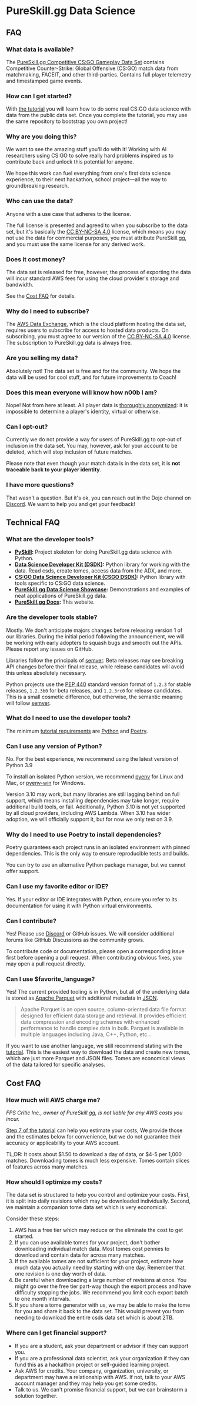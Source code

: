 # PureSkill.gg Data Science

## FAQ

### What data is available?

The [PureSkill.gg Competitive CS:GO Gameplay Data Set] contains
Competitive Counter-Strike: Global Offensive (CS:GO) match data
from matchmaking, FACEIT, and other third-parties.
Contains full player telemetry and timestamped game events.

### How can I get started?

With [the tutorial][tutorial] you will learn how to do some real
CS:GO data science with data from the public data set.
Once you complete the tutorial, you may use the same repository to bootstrap you own project!

### Why are you doing this?

We want to see the amazing stuff you'll do with it!
Working with AI researchers using CS:GO to solve really hard problems inspired us to
contribute back and unlock this potential for anyone.

We hope this work can fuel everything from one's first data science experience, to their
next hackathon, school project—all the way to groundbreaking research.

### Who can use the data?

Anyone with a use case that adheres to the license.

The full license is presented and agreed to when you subscribe to the data set,
but it's basically the [CC BY-NC-SA 4.0] license, which means you
may not use the data for commercial purposes, you must attribute PureSkill.gg,
and you must use the same license for any derived work.

### Does it cost money?

The data set is released for free, however, the process
of exporting the data will incur standard AWS fees
for using the cloud provider's storage and bandwidth.

See the [Cost FAQ](#cost-faq) for details.

### Why do I need to subscribe?

The [AWS Data Exchange], which is the cloud platform hosting the data set,
requires users to subscribe for access to hosted data products.
On subscribing, you must agree to our version of the [CC BY-NC-SA 4.0] license.
The subscription to PureSkill.gg data is always free.

### Are you selling my data?

Absolutely not!
The data set is free and for the community.
We hope the data will be used for cool stuff,
and for future improvements to Coach!

### Does this mean everyone will know how n00b I am?

Nope! Not from here at least.
All player data is [thoroughly anonymized][anonymization]:
it is impossible to determine a player's identity, virtual or otherwise.

### Can I opt-out?

Currently we do not provide a way for users of PureSkill.gg to opt-out
of inclusion in the data set.
You may, however, ask for your account to be deleted,
which will stop inclusion of future matches.

Please note that even though your match data is
in the data set, it is **not traceable back to your player identity**.

### I have more questions?

That wasn't a question.
But it's ok, you can reach out in the Dojo channel on [Discord].
We want to help you and get your feedback!

## Technical FAQ

### What are the developer tools?

- **[PySkill][makenew-pyskill]:**
  Project skeleton for doing PureSkill.gg data science with Python.
- **[Data Science Developer Kit (DSDK)][dsdk]:**
  Python library for working with the data.
  Read csds, create tomes, access data from the ADX, and more.
- **[CS:GO Data Science Developer Kit (CSGO DSDK)][csgo-dsdk]:**
  Python library with tools specific to CS:GO data science.
- **[PureSkill.gg Data Science Showcase][datascience-showcase]:**
  Demonstrations and examples of neat applications of PureSkill.gg data.
- **[PureSkill.gg Docs][docs]:**
  This website.

### Are the developer tools stable?

Mostly.
We don't anticipate majors changes before releasing version 1 of our libraries.
During the initial period following the announcement, we will be working
with early adopters to squash bugs and smooth out the APIs.
Please report any issues on GitHub.

Libraries follow the principals of [semver].
Beta releases may see breaking API changes before their final release, while release candidates
will avoid this unless absolutely necessary.

Python projects use the [PEP 440] standard version format
of `1.2.3` for stable releases, `1.2.3b0` for beta releases,
and `1.2.3rc0` for release candidates.
This is a small cosmetic difference, but otherwise, the semantic meaning will follow [semver].

### What do I need to use the developer tools?

The minimum [tutorial requirements] are [Python] and [Poetry].

### Can I use any version of Python?

No.
For the best experience, we recommend using the latest version of Python 3.9

To install an isolated Python version,
we recommend [pyenv] for Linux and Mac, or [pyenv-win] for Windows.

Version 3.10 may work, but many libraries are still lagging behind on full support,
which means installing dependencies may take longer, require additional build tools, or fail.
Additionally, Python 3.10 is not yet supported by all cloud providers, including AWS Lambda.
When 3.10 has wider adoption, we will officially support it, but for now we only test on 3.9.

### Why do I need to use Poetry to install dependencies?

Poetry guarantees each project runs in an isolated environment with pinned dependencies.
This is the only way to ensure reproducible tests and builds.

You can try to use an alternative Python package manager,
but we cannot offer support.

### Can I use my favorite editor or IDE?

Yes.
If your editor or IDE integrates with Python,
ensure you refer to its documentation for using it with Python virtual environments.

### Can I contribute?

Yes! Please use [Discord] or GitHub issues.
We will consider additional forums like GitHub Discussions
as the community grows.

To contribute code or documentation,
please open a corresponding issue first before opening a pull request.
When contributing obvious fixes, you may open a pull request directly.

### Can I use $favorite_language?

Yes! The current provided tooling is in Python, but all of the underlying
data is stored as [Apache Parquet] with additional metadata in [JSON].

> Apache Parquet is an open source, column-oriented data file format designed for efficient data storage and retrieval.
> It provides efficient data compression and encoding schemes with enhanced performance to handle complex data in bulk.
> Parquet is available in multiple languages including Java, C++, Python, etc...

If you want to use another language, we still recommend stating with the [tutorial].
This is the easiest way to download the data and create new tomes, which are just more Parquet and JSON files.
Tomes are economical views of the data tailored for specific analyses.

## Cost FAQ

### How much will AWS charge me?

_FPS Critic Inc., owner of PureSkill.gg, is not liable for any AWS costs you incur._

[Step 7 of the tutorial] can help you estimate your costs,
We provide those and the estimates below for convenience,
but we do not guarantee their accuracy or applicability to your AWS account.

TL;DR: It costs about $1.50 to download a day of data, or $4-5 per 1,000 matches.
Downloading tomes is much less expensive.
Tomes contain slices of features across many matches.

### How should I optimize my costs?

The data set is structured to help you control and optimize your costs.
First, it is split into daily revisions which may be downloaded individually.
Second, we maintain a companion tome data set which is very economical.

Consider these steps:

1. AWS has a free tier which
   may reduce or the eliminate the cost to get started.
2. If you can use available tomes for your project,
   don't bother downloading individual match data.
   Most tomes cost pennies to download and contain
   data for across many matches.
3. If the available tomes are not sufficient for your project,
   estimate how much data you actually need by starting with one day.
   Remember that one revision is one day worth of data.
4. Be careful when downloading a large number of revisions at once.
   You might go over the free tier part-way though the export process
   and have difficulty stopping the jobs.
   We recommend you limit each export batch to one month intervals.
5. If you share a tome generator with us, we may be able to make the tome
   for you and share it back to the data set. This would prevent you from
   needing to download the entire csds data set which is about 2TB.

### Where can I get financial support?

- If you are a student, ask your department or advisor if they can support you.
- If you are a professional data scientist, ask your organization
  if they can fund this as a hackathon project or self-guided learning project.
- Ask AWS for credits.
  Your company, organization, university, or department may
  have a relationship with AWS.
  If not, talk to your AWS account manager and they may help you get some credits.
- Talk to us. We can't promise financial support, but we can brainstorm a solution together.

[step 7 of the tutorial]: https://github.com/pureskillgg/makenew-pyskill/blob/master/notebooks/tutorial/7%20-%20Getting%20csds%20data%20from%20the%20ADX.ipynb
[pureskill.gg competitive cs:go gameplay data set]: ./adx/csgo/csds/
[tutorial]: https://github.com/pureskillgg/makenew-pyskill/blob/master/README.rst#-start-with-the-tutorial
[cc by-nc-sa 4.0]: https://creativecommons.org/licenses/by-nc-sa/4.0/
[aws data exchange]: https://aws.amazon.com/data-exchange/
[anonymization]: https://github.com/pureskillgg/csgo-dsdk/blob/master/pureskillgg_csgo_dsdk/scrubber/scrub_pii.py
[apache parquet]: https://parquet.apache.org/
[json]: https://www.json.org/
[dsdk]: https://github.com/pureskillgg/dsdk
[csgo-dsdk]: https://github.com/pureskillgg/csgo-dsdk
[docs]: https://github.com/pureskillgg/docs
[makenew-pyskill]: https://github.com/pureskillgg/makenew-pyskill
[datascience-showcase]: https://github.com/pureskillgg/datascience-showcase
[semver]: https://semver.org/
[pep 440]: https://peps.python.org/pep-0440/
[discord]: https://pureskill.gg/discord
[tutorial requirements]: https://github.com/pureskillgg/makenew-pyskill#requirements
[python]: https://www.python.org/
[poetry]: https://python-poetry.org/
[pyenv]: https://github.com/pyenv/pyenv
[pyenv-win]: https://github.com/pyenv-win/pyenv-win
